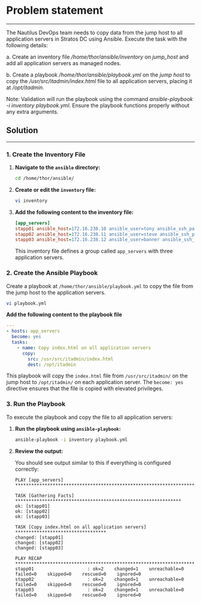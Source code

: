 # Problem statement

---

The Nautilus DevOps team needs to copy data from the jump host to all application servers in Stratos DC using Ansible. Execute the task with the following details:

a. Create an inventory file _/home/thor/ansible/inventory_ on _jump_host_ and add all application servers as managed nodes.

b. Create a playbook _/home/thor/ansible/playbook.yml_ on the _jump host_ to copy the _/usr/src/itadmin/index.html_ file to all application servers, placing it at _/opt/itadmin_.

Note: Validation will run the playbook using the command _ansible-playbook -i inventory playbook.yml_. Ensure the playbook functions properly without any extra arguments.

## Solution

---

### 1. Create the Inventory File

1. **Navigate to the `ansible` directory:**

   ```bash
   cd /home/thor/ansible/
   ```

2. **Create or edit the `inventory` file:**

   ```bash
   vi inventory
   ```

3. **Add the following content to the inventory file:**

   ```ini
   [app_servers]
   stapp01 ansible_host=172.16.238.10 ansible_user=tony ansible_ssh_pass=Ir0nM@n
   stapp02 ansible_host=172.16.238.11 ansible_user=steve ansible_ssh_pass=Am3ric@
   stapp03 ansible_host=172.16.238.12 ansible_user=banner ansible_ssh_pass=BigGr33n
   ```

   This inventory file defines a group called `app_servers` with three application servers.

### 2. Create the Ansible Playbook

Create a playbook at `/home/thor/ansible/playbook.yml` to copy the file from the jump host to the application servers.

   ```bash
   vi playbook.yml
   ```

**Add the following content to the playbook file**

   ```yaml
   ---
   - hosts: app_servers
     become: yes
     tasks:
       - name: Copy index.html on all application servers
         copy:
           src: /usr/src/itadmin/index.html
           dest: /opt/itadmin
   ```

   This playbook will copy the `index.html` file from `/usr/src/itadmin/` on the jump host to `/opt/itadmin/` on each application server. The `become: yes` directive ensures that the file is copied with elevated privileges.

### 3. Run the Playbook

To execute the playbook and copy the file to all application servers:

1. **Run the playbook using `ansible-playbook`:**

   ```bash
   ansible-playbook -i inventory playbook.yml
   ```

2. **Review the output:**

   You should see output similar to this if everything is configured correctly:

   ```plaintext
   PLAY [app_servers] ********************************************************************

   TASK [Gathering Facts] **************************************************************
   ok: [stapp01]
   ok: [stapp02]
   ok: [stapp03]

   TASK [Copy index.html on all application servers] **********************************
   changed: [stapp01]
   changed: [stapp02]
   changed: [stapp03]

   PLAY RECAP **************************************************************************
   stapp01                    : ok=2    changed=1    unreachable=0    failed=0    skipped=0    rescued=0    ignored=0
   stapp02                    : ok=2    changed=1    unreachable=0    failed=0    skipped=0    rescued=0    ignored=0
   stapp03                    : ok=2    changed=1    unreachable=0    failed=0    skipped=0    rescued=0    ignored=0
   ```
